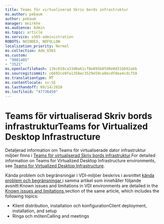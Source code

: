 ```yaml
---
title: Teams för virtualiserad Skriv bords infrastruktur
ms.author: pebaum
author: pebaum
manager: mnirkhe
ms.audience: Admin
ms.topic: article
ms.service: o365-administration
ROBOTS: NOINDEX, NOFOLLOW
localization_priority: Normal
ms.collection: Adm_O365
ms.custom:
- "9001485"
- "3521"
ms.openlocfilehash: 13bc658ca33d0a61cf8e895b8fd0e0d31bb92abb
ms.sourcegitcommit: c6692ce0fa1358ec3529e59ca0ecdfdea4cdc759
ms.translationtype: MT
ms.contentlocale: sv-SE
ms.lasthandoff: 09/14/2020
ms.locfileid: "47736450"
---
```

# <a name="teams-for-virtualized-desktop-infrastructure"></a><span data-ttu-id="828f2-102">Teams för virtualiserad Skriv bords infrastruktur</span><span class="sxs-lookup"><span data-stu-id="828f2-102">Teams for Virtualized Desktop Infrastructure</span></span>

<span data-ttu-id="828f2-103">Detaljerad information om Teams för virtualiserade dator infrastruktur miljöer finns i [Teams för virtualiserad Skriv bords infrastruktur](https://docs.microsoft.com/microsoftteams/teams-for-vdi).</span><span class="sxs-lookup"><span data-stu-id="828f2-103">For detailed information on Teams for Virtualized Desktop Infrastructure environments, see [Teams for Virtualized Desktop Infrastructure](https://docs.microsoft.com/microsoftteams/teams-for-vdi).</span></span>

<span data-ttu-id="828f2-104">Kända problem och begränsningar i VDI-miljöer beskrivs i avsnittet [kända problem och begränsningar ](https://docs.microsoft.com/microsoftteams/teams-for-vdi#known-issues-and-limitations) i samma artikel som innehåller följande avsnitt:</span><span class="sxs-lookup"><span data-stu-id="828f2-104">Known issues and limitations in VDI environments are detailed in the [Known issues and limitations ](https://docs.microsoft.com/microsoftteams/teams-for-vdi#known-issues-and-limitations) section of the same article, which includes the following topics:</span></span>
 - <span data-ttu-id="828f2-105">Klient distribution, installation och konfiguration</span><span class="sxs-lookup"><span data-stu-id="828f2-105">Client deployment, installation, and setup</span></span>
 - <span data-ttu-id="828f2-106">Ringa och möten</span><span class="sxs-lookup"><span data-stu-id="828f2-106">Calling and meetings</span></span>